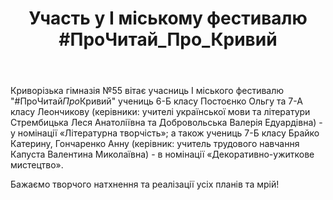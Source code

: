 ﻿---
title: "Участь у І міському фестивалю #ПроЧитай_Про_Кривий"
---

Криворізька гімназія №55 вітає учасниць І міського фестивалю "#ПроЧитай*Про*Кривий" учениць 6-Б класу Постоєнко Ольгу та 7-А класу Леончикову (керівники: учителі української мови та літератури Стрембицька Леся Анатоліївна та Добровольська Валерія Едуардівна) - у номінації «Літературна творчість»; а також учениць 7-Б класу Брайко Катерину, Гончаренко Анну (керівник: учитель трудового навчання Капуста Валентина Миколаївна) - в номінації «Декоративно-ужиткове мистецтво».

Бажаємо творчого натхнення та реалізації усіх планів та мрій!

<slideshow />
